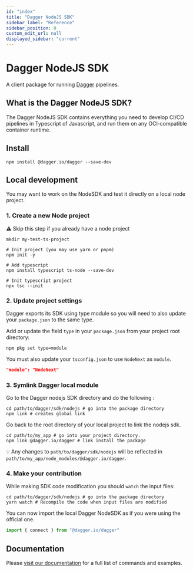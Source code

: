 ```yaml
---
id: "index"
title: "Dagger NodeJS SDK"
sidebar_label: "Reference"
sidebar_position: 0
custom_edit_url: null
displayed_sidebar: "current"
---
```


# Dagger NodeJS SDK

A client package for running [Dagger](https://dagger.io/) pipelines.

## What is the Dagger NodeJS SDK?

The Dagger NodeJS SDK contains everything you need to develop CI/CD pipelines in Typescript of Javascript, and run them on any OCI-compatible container runtime.

## Install

```shell
npm install @dagger.io/dagger --save-dev
```

## Local development

You may want to work on the NodeSDK and test it directly on a local node project.

### 1. Create a new Node project

:warning: Skip this step if you already have a node project

```shell
mkdir my-test-ts-project

# Init project (you may use yarn or pnpm)
npm init -y

# Add typescript
npm install typescript ts-node --save-dev

# Init typescript project
npx tsc --init
```

### 2. Update project settings

Dagger exports its SDK using type module so you will need to also update
your `package.json` to the same type.

Add or update the field `type` in your `package.json` from your project root directory:

```shell
npm pkg set type=module
```

You must also update your `tsconfig.json` to use `NodeNext` as `module`.

```json
"module": "NodeNext"
```

### 3. Symlink Dagger local module

Go to the Dagger nodejs SDK directory and do the following :

```shell
cd path/to/dagger/sdk/nodejs # go into the package directory
npm link # creates global link
```

Go back to the root directory of your local project to link the nodejs sdk.

```shell
cd path/to/my_app # go into your project directory.
npm link @dagger.io/dagger # link install the package
```

:bulb: Any changes to `path/to/dagger/sdk/nodejs` will be reflected in `path/to/my_app/node_modules/@dagger.io/dagger`.

### 4. Make your contribution

While making SDK code modification you should `watch` the input files:

```shell
cd path/to/dagger/sdk/nodejs # go into the package directory
yarn watch # Recompile the code when input files are modified
```

You can now import the local Dagger NodeSDK as if you were using the official one.

```ts
import { connect } from "@dagger.io/dagger"
```

## Documentation

Please [visit our documentation](https://docs.dagger.io/sdk/nodejs/835948/install) for a full list of commands and examples.
